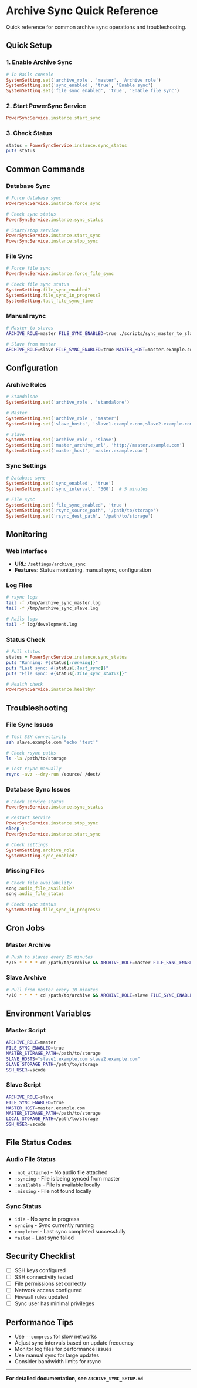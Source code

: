 # Archive Sync Quick Reference

Quick reference for common archive sync operations and troubleshooting.

## Quick Setup

### 1. Enable Archive Sync
```ruby
# In Rails console
SystemSetting.set('archive_role', 'master', 'Archive role')
SystemSetting.set('sync_enabled', 'true', 'Enable sync')
SystemSetting.set('file_sync_enabled', 'true', 'Enable file sync')
```

### 2. Start PowerSync Service
```ruby
PowerSyncService.instance.start_sync
```

### 3. Check Status
```ruby
status = PowerSyncService.instance.sync_status
puts status
```

## Common Commands

### Database Sync
```ruby
# Force database sync
PowerSyncService.instance.force_sync

# Check sync status
PowerSyncService.instance.sync_status

# Start/stop service
PowerSyncService.instance.start_sync
PowerSyncService.instance.stop_sync
```

### File Sync
```ruby
# Force file sync
PowerSyncService.instance.force_file_sync

# Check file sync status
SystemSetting.file_sync_enabled?
SystemSetting.file_sync_in_progress?
SystemSetting.last_file_sync_time
```

### Manual rsync
```bash
# Master to slaves
ARCHIVE_ROLE=master FILE_SYNC_ENABLED=true ./scripts/sync_master_to_slaves.sh

# Slave from master
ARCHIVE_ROLE=slave FILE_SYNC_ENABLED=true MASTER_HOST=master.example.com ./scripts/sync_slave_from_master.sh
```

## Configuration

### Archive Roles
```ruby
# Standalone
SystemSetting.set('archive_role', 'standalone')

# Master
SystemSetting.set('archive_role', 'master')
SystemSetting.set('slave_hosts', 'slave1.example.com,slave2.example.com')

# Slave
SystemSetting.set('archive_role', 'slave')
SystemSetting.set('master_archive_url', 'http://master.example.com')
SystemSetting.set('master_host', 'master.example.com')
```

### Sync Settings
```ruby
# Database sync
SystemSetting.set('sync_enabled', 'true')
SystemSetting.set('sync_interval', '300')  # 5 minutes

# File sync
SystemSetting.set('file_sync_enabled', 'true')
SystemSetting.set('rsync_source_path', '/path/to/storage')
SystemSetting.set('rsync_dest_path', '/path/to/storage')
```

## Monitoring

### Web Interface
- **URL**: `/settings/archive_sync`
- **Features**: Status monitoring, manual sync, configuration

### Log Files
```bash
# rsync logs
tail -f /tmp/archive_sync_master.log
tail -f /tmp/archive_sync_slave.log

# Rails logs
tail -f log/development.log
```

### Status Check
```ruby
# Full status
status = PowerSyncService.instance.sync_status
puts "Running: #{status[:running]}"
puts "Last sync: #{status[:last_sync]}"
puts "File sync: #{status[:file_sync_status]}"

# Health check
PowerSyncService.instance.healthy?
```

## Troubleshooting

### File Sync Issues
```bash
# Test SSH connectivity
ssh slave.example.com "echo 'test'"

# Check rsync paths
ls -la /path/to/storage

# Test rsync manually
rsync -avz --dry-run /source/ /dest/
```

### Database Sync Issues
```ruby
# Check service status
PowerSyncService.instance.sync_status

# Restart service
PowerSyncService.instance.stop_sync
sleep 1
PowerSyncService.instance.start_sync

# Check settings
SystemSetting.archive_role
SystemSetting.sync_enabled?
```

### Missing Files
```ruby
# Check file availability
song.audio_file_available?
song.audio_file_status

# Check sync status
SystemSetting.file_sync_in_progress?
```

## Cron Jobs

### Master Archive
```bash
# Push to slaves every 15 minutes
*/15 * * * * cd /path/to/archive && ARCHIVE_ROLE=master FILE_SYNC_ENABLED=true ./scripts/sync_master_to_slaves.sh
```

### Slave Archive
```bash
# Pull from master every 10 minutes
*/10 * * * * cd /path/to/archive && ARCHIVE_ROLE=slave FILE_SYNC_ENABLED=true MASTER_HOST=master.example.com ./scripts/sync_slave_from_master.sh
```

## Environment Variables

### Master Script
```bash
ARCHIVE_ROLE=master
FILE_SYNC_ENABLED=true
MASTER_STORAGE_PATH=/path/to/storage
SLAVE_HOSTS="slave1.example.com slave2.example.com"
SLAVE_STORAGE_PATH=/path/to/storage
SSH_USER=vscode
```

### Slave Script
```bash
ARCHIVE_ROLE=slave
FILE_SYNC_ENABLED=true
MASTER_HOST=master.example.com
MASTER_STORAGE_PATH=/path/to/storage
LOCAL_STORAGE_PATH=/path/to/storage
SSH_USER=vscode
```

## File Status Codes

### Audio File Status
- `:not_attached` - No audio file attached
- `:syncing` - File is being synced from master
- `:available` - File is available locally
- `:missing` - File not found locally

### Sync Status
- `idle` - No sync in progress
- `syncing` - Sync currently running
- `completed` - Last sync completed successfully
- `failed` - Last sync failed

## Security Checklist

- [ ] SSH keys configured
- [ ] SSH connectivity tested
- [ ] File permissions set correctly
- [ ] Network access configured
- [ ] Firewall rules updated
- [ ] Sync user has minimal privileges

## Performance Tips

- Use `--compress` for slow networks
- Adjust sync intervals based on update frequency
- Monitor log files for performance issues
- Use manual sync for large updates
- Consider bandwidth limits for rsync

---

**For detailed documentation, see `ARCHIVE_SYNC_SETUP.md`** 
